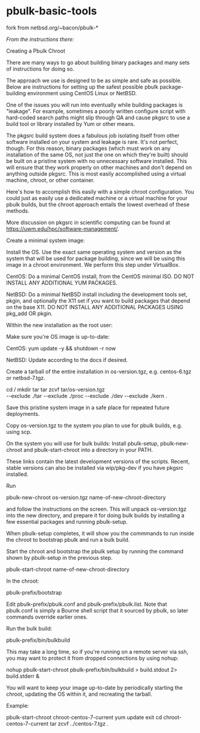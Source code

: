 # pbulk-basic-tools
fork from netbsd.org/~bacon/pbulk-*

*From the instructions there:*

Creating a Pbulk Chroot

There are many ways to go about building binary packages and many sets of instructions for doing so.

The approach we use is designed to be as simple and safe as possible. Below are instructions for setting up the safest possible pbulk package-building environment using CentOS Linux or NetBSD.

One of the issues you will run into eventually while building packages is "leakage". For example, sometimes a poorly written configure script with hard-coded search paths might slip through QA and cause pkgsrc to use a build tool or library installed by Yum or other means.

The pkgsrc build system does a fabulous job isolating itself from other software installed on your system and leakage is rare. It's not perfect, though. For this reason, binary packages (which must work on any installation of the same OS, not just the one on which they're built) should be built on a pristine system with no unnecessary software installed. This will ensure that they work properly on other machines and don't depend on anything outside pkgsrc. This is most easily accomplished using a virtual machine, chroot, or other container.

Here's how to accomplish this easily with a simple chroot configuration. You could just as easily use a dedicated machine or a virtual machine for your pbulk builds, but the chroot approach entails the lowest overhead of these methods.

More discussion on pkgsrc in scientific computing can be found at https://uwm.edu/hpc/software-management/.

Create a minimal system image:

Install the OS. Use the exact same operating system and version as the system that will be used for package building, since we will be using this image in a chroot environment. We perform this step under VirtualBox.

CentOS: Do a minimal CentOS install, from the CentOS minimal ISO. DO NOT INSTALL ANY ADDITIONAL YUM PACKAGES.

NetBSD: Do a minimal NetBSD install including the development tools set, pkgin, and optionally the X11 set if you want to build packages that depend on the base X11. DO NOT INSTALL ANY ADDITIONAL PACKAGES USING pkg_add OR pkgin.

Within the new installation as the root user:

Make sure you're OS image is up-to-date:

CentOS: yum update -y && shutdown -r now

NetBSD: Update according to the docs if desired.

Create a tarball of the entire installation in os-version.tgz, e.g. centos-6.tgz or netbsd-7.tgz.

cd /
mkdir tar
tar zcvf tar/os-version.tgz \
    --exclude ./tar --exclude ./proc --exclude ./dev --exclude ./kern .
	    
Save this pristine system image in a safe place for repeated future deployments.

Copy os-version.tgz to the system you plan to use for pbulk builds, e.g. using scp.

On the system you will use for bulk builds: Install pbulk-setup, pbulk-new-chroot and pbulk-start-chroot into a directory in your PATH.

These links contain the latest development versions of the scripts. Recent, stable versions can also be installed via wip/pkg-dev if you have pkgsrc installed.

Run

pbulk-new-chroot os-version.tgz name-of-new-chroot-directory
	
and follow the instructions on the screen. This will unpack os-version.tgz into the new directory, and prepare it for doing bulk builds by installing a few essential packages and running pbulk-setup.

When pbulk-setup completes, it will show you the commmands to run inside the chroot to bootstrap pbulk and run a bulk build.

Start the chroot and bootstrap the pbulk setup by running the command shown by pbulk-setup in the previous step.

pbulk-start-chroot name-of-new-chroot-directory
	
In the chroot:

pbulk-prefix/bootstrap
	
Edit pbulk-prefix/pbulk.conf and pbulk-prefix/pbulk.list. Note that pbulk.conf is simply a Bourne shell script that it sourced by pbulk, so later commands override earlier ones.

Run the bulk build:

pbulk-prefix/bin/bulkbuild
	
This may take a long time, so if you're running on a remote server via ssh, you may want to protect it from dropped connections by using nohup:

nohup pbulk-start-chroot pbulk-prefix/bin/bulkbuild > build.stdout 2> build.stderr &
	
You will want to keep your image up-to-date by periodically starting the chroot, updating the OS within it, and recreating the tarball.

Example:

pbulk-start-chroot chroot-centos-7-current
yum update
exit
cd chroot-centos-7-current
tar zcvf ../centos-7.tgz .
